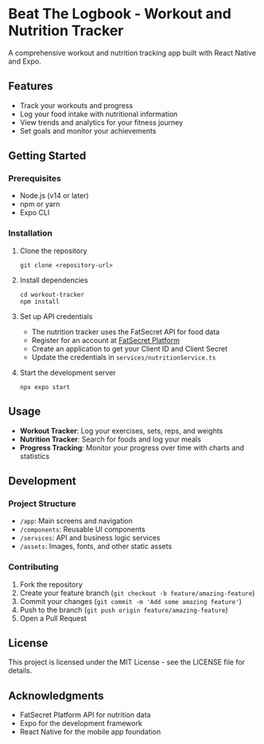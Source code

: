 # Beat The Logbook - Workout and Nutrition Tracker

A comprehensive workout and nutrition tracking app built with React Native and Expo.

## Features

- Track your workouts and progress
- Log your food intake with nutritional information
- View trends and analytics for your fitness journey
- Set goals and monitor your achievements

## Getting Started

### Prerequisites

- Node.js (v14 or later)
- npm or yarn
- Expo CLI

### Installation

1. Clone the repository
   ```
   git clone <repository-url>
   ```

2. Install dependencies
   ```
   cd workout-tracker
   npm install
   ```

3. Set up API credentials
   - The nutrition tracker uses the FatSecret API for food data
   - Register for an account at [FatSecret Platform](https://platform.fatsecret.com/)
   - Create an application to get your Client ID and Client Secret
   - Update the credentials in `services/nutritionService.ts`

4. Start the development server
   ```
   npx expo start
   ```

## Usage

- **Workout Tracker**: Log your exercises, sets, reps, and weights
- **Nutrition Tracker**: Search for foods and log your meals
- **Progress Tracking**: Monitor your progress over time with charts and statistics

## Development

### Project Structure

- `/app`: Main screens and navigation
- `/components`: Reusable UI components
- `/services`: API and business logic services
- `/assets`: Images, fonts, and other static assets

### Contributing

1. Fork the repository
2. Create your feature branch (`git checkout -b feature/amazing-feature`)
3. Commit your changes (`git commit -m 'Add some amazing feature'`)
4. Push to the branch (`git push origin feature/amazing-feature`)
5. Open a Pull Request

## License

This project is licensed under the MIT License - see the LICENSE file for details.

## Acknowledgments

- FatSecret Platform API for nutrition data
- Expo for the development framework
- React Native for the mobile app foundation
